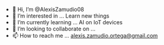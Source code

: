 - 👋 Hi, I’m @AlexisZamudio08
- 👀 I’m interested in ... Learn new things
- 🌱 I’m currently learning ... AI on IoT devices
- 💞️ I’m looking to collaborate on ... 
- 📫 How to reach me ... alexis.zamudio.ortega@gmail.com

<!---
AlexisZamudio08/AlexisZamudio08 is a ✨ special ✨ repository because its `README.md` (this file) appears on your GitHub profile.
You can click the Preview link to take a look at your changes.
--->
